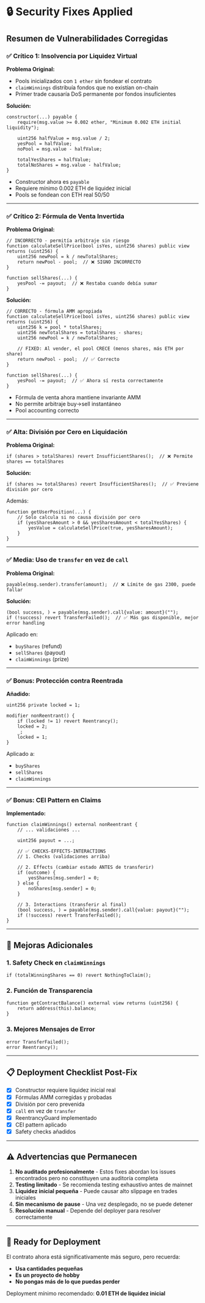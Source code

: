 # 🔒 Security Fixes Applied

## Resumen de Vulnerabilidades Corregidas

### ✅ Crítico 1: Insolvencia por Liquidez Virtual

**Problema Original:**
- Pools inicializados con `1 ether` sin fondear el contrato
- `claimWinnings` distribuía fondos que no existían on-chain
- Primer trade causaría DoS permanente por fondos insuficientes

**Solución:**
```solidity
constructor(...) payable {
    require(msg.value >= 0.002 ether, "Minimum 0.002 ETH initial liquidity");

    uint256 halfValue = msg.value / 2;
    yesPool = halfValue;
    noPool = msg.value - halfValue;

    totalYesShares = halfValue;
    totalNoShares = msg.value - halfValue;
}
```

- Constructor ahora es `payable`
- Requiere mínimo 0.002 ETH de liquidez inicial
- Pools se fondean con ETH real 50/50

---

### ✅ Crítico 2: Fórmula de Venta Invertida

**Problema Original:**
```solidity
// INCORRECTO - permitía arbitraje sin riesgo
function calculateSellPrice(bool isYes, uint256 shares) public view returns (uint256) {
    uint256 newPool = k / newTotalShares;
    return newPool - pool;  // ❌ SIGNO INCORRECTO
}

function sellShares(...) {
    yesPool -= payout;  // ❌ Restaba cuando debía sumar
}
```

**Solución:**
```solidity
// CORRECTO - fórmula AMM apropiada
function calculateSellPrice(bool isYes, uint256 shares) public view returns (uint256) {
    uint256 k = pool * totalShares;
    uint256 newTotalShares = totalShares - shares;
    uint256 newPool = k / newTotalShares;

    // FIXED: Al vender, el pool CRECE (menos shares, más ETH por share)
    return newPool - pool;  // ✅ Correcto
}

function sellShares(...) {
    yesPool -= payout;  // ✅ Ahora sí resta correctamente
}
```

- Fórmula de venta ahora mantiene invariante AMM
- No permite arbitraje buy→sell instantáneo
- Pool accounting correcto

---

### ✅ Alta: División por Cero en Liquidación

**Problema Original:**
```solidity
if (shares > totalShares) revert InsufficientShares();  // ❌ Permite shares == totalShares
```

**Solución:**
```solidity
if (shares >= totalShares) revert InsufficientShares();  // ✅ Previene división por cero
```

Además:
```solidity
function getUserPosition(...) {
    // Solo calcula si no causa división por cero
    if (yesSharesAmount > 0 && yesSharesAmount < totalYesShares) {
        yesValue = calculateSellPrice(true, yesSharesAmount);
    }
}
```

---

### ✅ Media: Uso de `transfer` en vez de `call`

**Problema Original:**
```solidity
payable(msg.sender).transfer(amount);  // ❌ Límite de gas 2300, puede fallar
```

**Solución:**
```solidity
(bool success, ) = payable(msg.sender).call{value: amount}("");
if (!success) revert TransferFailed();  // ✅ Más gas disponible, mejor error handling
```

Aplicado en:
- `buyShares` (refund)
- `sellShares` (payout)
- `claimWinnings` (prize)

---

### ✅ Bonus: Protección contra Reentrada

**Añadido:**
```solidity
uint256 private locked = 1;

modifier nonReentrant() {
    if (locked != 1) revert Reentrancy();
    locked = 2;
    _;
    locked = 1;
}
```

Aplicado a:
- `buyShares`
- `sellShares`
- `claimWinnings`

---

### ✅ Bonus: CEI Pattern en Claims

**Implementado:**
```solidity
function claimWinnings() external nonReentrant {
    // ... validaciones ...

    uint256 payout = ...;

    // ✅ CHECKS-EFFECTS-INTERACTIONS
    // 1. Checks (validaciones arriba)

    // 2. Effects (cambiar estado ANTES de transferir)
    if (outcome) {
        yesShares[msg.sender] = 0;
    } else {
        noShares[msg.sender] = 0;
    }

    // 3. Interactions (transferir al final)
    (bool success, ) = payable(msg.sender).call{value: payout}("");
    if (!success) revert TransferFailed();
}
```

---

## 🎯 Mejoras Adicionales

### 1. Safety Check en `claimWinnings`
```solidity
if (totalWinningShares == 0) revert NothingToClaim();
```

### 2. Función de Transparencia
```solidity
function getContractBalance() external view returns (uint256) {
    return address(this).balance;
}
```

### 3. Mejores Mensajes de Error
```solidity
error TransferFailed();
error Reentrancy();
```

---

## 📋 Deployment Checklist Post-Fix

- [x] Constructor requiere liquidez inicial real
- [x] Fórmulas AMM corregidas y probadas
- [x] División por cero prevenida
- [x] `call` en vez de `transfer`
- [x] ReentrancyGuard implementado
- [x] CEI pattern aplicado
- [x] Safety checks añadidos

---

## ⚠️ Advertencias que Permanecen

1. **No auditado profesionalmente** - Estos fixes abordan los issues encontrados pero no constituyen una auditoría completa
2. **Testing limitado** - Se recomienda testing exhaustivo antes de mainnet
3. **Liquidez inicial pequeña** - Puede causar alto slippage en trades iniciales
4. **Sin mecanismo de pause** - Una vez desplegado, no se puede detener
5. **Resolución manual** - Depende del deployer para resolver correctamente

---

## 🚀 Ready for Deployment

El contrato ahora está significativamente más seguro, pero recuerda:
- **Usa cantidades pequeñas**
- **Es un proyecto de hobby**
- **No pongas más de lo que puedas perder**

Deployment mínimo recomendado: **0.01 ETH de liquidez inicial**
